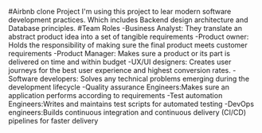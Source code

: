 #Airbnb clone Project
I'm using this project to lear modern software development practices.
Which includes Backend design architecture and Database principles.
#Team Roles
-Business Analyst: They translate an abstract product idea into a set of tangible requirements
-Product owner: Holds the responsibility of making sure the final product meets customer requirements
-Product Manager: Makes sure a product or its part is delivered on time and within budget
-UX/UI designers: Creates user journeys for the best user experience and highest conversion rates.
-Software developers: Solves any technical problems emerging during the development lifecycle
-Quality assurance Engineers:Makes sure an application performs according to requirements
-Test automation Engineers:Writes and maintains test scripts for automated testing
-DevOps engineers:Builds continuous integration and continuous delivery (CI/CD) pipelines for faster delivery
